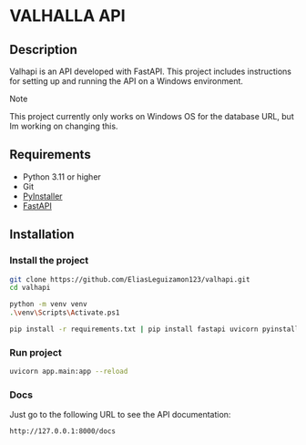 # VALHALLA API

## Description
Valhapi is an API developed with FastAPI. This project includes instructions for setting up and running the API on a Windows environment.

> [!NOTE]  
> This project currently only works on Windows OS for the database URL, but Im working on changing this.


## Requirements
- Python 3.11 or higher
- Git
- [PyInstaller](https://www.pyinstaller.org/)
- [FastAPI](https://fastapi.tiangolo.com)

## Installation

### Install the project

```bash
git clone https://github.com/EliasLeguizamon123/valhapi.git
cd valhapi
```

```bash
python -m venv venv
.\venv\Scripts\Activate.ps1

pip install -r requirements.txt | pip install fastapi uvicorn pyinstaller
```

### Run project

```bash
uvicorn app.main:app --reload

```

### Docs

Just go to the following URL to see the API documentation:

```bash
http://127.0.0.1:8000/docs
```